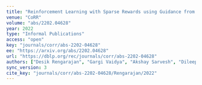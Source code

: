 ```yaml
---
title: "Reinforcement Learning with Sparse Rewards using Guidance from Offline Demonstration."
venue: "CoRR"
volume: "abs/2202.04628"
year: 2022
type: "Informal Publications"
access: "open"
key: "journals/corr/abs-2202-04628"
ee: "https://arxiv.org/abs/2202.04628"
url: "https://dblp.org/rec/journals/corr/abs-2202-04628"
authors: ["Desik Rengarajan", "Gargi Vaidya", "Akshay Sarvesh", "Dileep M. Kalathil", "Srinivas Shakkottai"]
sync_version: 3
cite_key: "journals/corr/abs-2202-04628/Rengarajan/2022"
---
```

